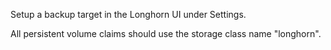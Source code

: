 Setup a backup target in the Longhorn UI under Settings.

All persistent volume claims should use the storage class name "longhorn".
